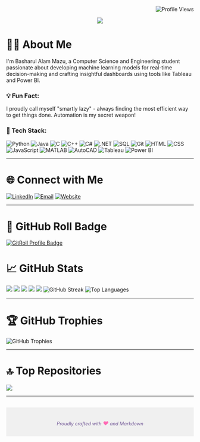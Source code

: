 <!-- Title and Profile Views Badge -->
<p align="right">
    <img src="https://komarev.com/ghpvc/?username=basharul2002&style=flat-square&color=6e5494&label=Profile+Views" alt="Profile Views" />
</p>

<!-- Typing Animation -->
<p align="center">
    <img src="https://readme-typing-svg.herokuapp.com/?font=Righteous&size=35&center=true&vCenter=true&width=500&height=70&lines=Hi+There!+👋;+I'm+Basharul+Alam+Mazu!;" />

<!-- About Me Section -->
# 👨‍💻 About Me

I'm Basharul Alam Mazu, a Computer Science and Engineering student passionate about developing machine learning models for real-time decision-making and crafting insightful dashboards using tools like Tableau and Power BI.

### 💡 Fun Fact:
I proudly call myself "smartly lazy" - always finding the most efficient way to get things done. Automation is my secret weapon!

### 🚀 Tech Stack:
![Python](https://img.shields.io/badge/Python-3776AB?style=flat-square&logo=python&logoColor=white)
![Java](https://img.shields.io/badge/Java-007396?style=flat-square&logo=java&logoColor=white)
![C](https://img.shields.io/badge/C-00599C?style=flat-square&logo=c&logoColor=white)
![C++](https://img.shields.io/badge/C++-00599C?style=flat-square&logo=c%2B%2B&logoColor=white)
![C#](https://img.shields.io/badge/C%23-239120?style=flat-square&logo=c-sharp&logoColor=white)
![.NET](https://img.shields.io/badge/.NET-5C2D91?style=flat-square&logo=dotnet&logoColor=white)
![SQL](https://img.shields.io/badge/SQL-4479A1?style=flat-square&logo=postgresql&logoColor=white)
![Git](https://img.shields.io/badge/Git-F05032?style=flat-square&logo=git&logoColor=white)
![HTML](https://img.shields.io/badge/HTML-E34F26?style=flat-square&logo=html5&logoColor=white)
![CSS](https://img.shields.io/badge/CSS-1572B6?style=flat-square&logo=css3&logoColor=white)
![JavaScript](https://img.shields.io/badge/JavaScript-F7DF1E?style=flat-square&logo=javascript&logoColor=black)
![MATLAB](https://img.shields.io/badge/MATLAB-0076A8?style=flat-square&logo=mathworks&logoColor=white)
![AutoCAD](https://img.shields.io/badge/AutoCAD-EE3124?style=flat-square&logo=autodesk&logoColor=white)
![Tableau](https://img.shields.io/badge/Tableau-E97627?style=flat-square&logo=tableau&logoColor=white)
![Power BI](https://img.shields.io/badge/Power%20BI-F2C811?style=flat-square&logo=powerbi&logoColor=white)

---

<!-- Social Media Section -->
# 🌐 Connect with Me

[![LinkedIn](https://img.shields.io/badge/LinkedIn-0077B5?style=flat-square&logo=linkedin&logoColor=white)](https://www.linkedin.com/in/basharul-alam-mazu-361464267/)
[![Email](https://img.shields.io/badge/Email-D14836?style=flat-square&logo=gmail&logoColor=white)](mailto:basharulalam6@gmail.com)
[![Website](https://img.shields.io/badge/Website-21759B?style=flat-square&logo=wordpress&logoColor=white)](https://basharul2002.github.io/)

---

<!-- GitHub Roll Section -->
# 🌟 GitHub Roll Badge
[![GitRoll Profile Badge](https://gitroll.io/api/badges/profiles/v1/uYyLLDiG0ciUDlHQmwunVT9Es4ZJ3?theme=blueberry)](https://gitroll.io/profile/uYyLLDiG0ciUDlHQmwunVT9Es4ZJ3)



<!-- GitHub Stats Section -->
# 📈 GitHub Stats

![](http://github-profile-summary-cards.vercel.app/api/cards/profile-details?username=basharul2002&theme=blueberry)
![](http://github-profile-summary-cards.vercel.app/api/cards/repos-per-language?username=basharul2002&theme=blueberry&exclude=8)
![](http://github-profile-summary-cards.vercel.app/api/cards/most-commit-language?username=basharul2002&theme=blueberry&exclude=8)
![](http://github-profile-summary-cards.vercel.app/api/cards/stats?username=basharul2002&theme=blueberry)
![](http://github-profile-summary-cards.vercel.app/api/cards/productive-time?username=basharul2002&theme=blueberry&utcOffset=8)
![GitHub Streak](https://github-readme-streak-stats.herokuapp.com/?user=basharul2002&theme=blueberry)
![Top Languages](https://github-readme-stats.vercel.app/api/top-langs/?username=basharul2002&theme=blueberry&layout=compact)


---

<!-- GitHub Trophies Section -->
# 🏆 GitHub Trophies

![GitHub Trophies](https://github-profile-trophy.vercel.app/?username=basharul2002&theme=onedark)

---

<!-- Top Repositories Section -->
# 🔝 Top Repositories

![](https://github-contributor-stats.vercel.app/api?username=basharul2002&limit=5&theme=algolia&combine_all_yearly_contributions=true)

---

<!-- Footer -->
<footer style="background-color: #f0f0f0; padding: 20px; text-align: center; margin-top: 30px;">
    <p style="font-size: 0.9em; color: #6e5494; margin-bottom: 5px;" align = "center">
        <i>Proudly crafted with <span style="color: #ff69b4; font-size: 1.2em;">&hearts;</span> and Markdown</i>
    </p>
</footer>
